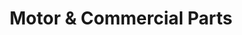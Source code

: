 ---
title: "Motor & Commercial Parts"
url: /dungannon/motor-and-commercial-parts/
shop: car parts
---